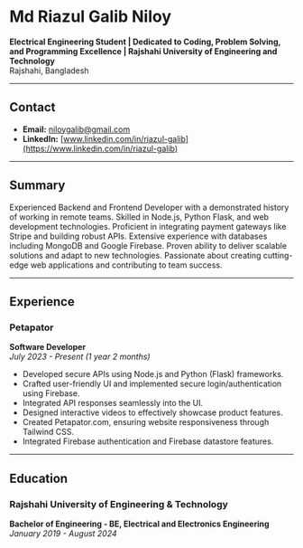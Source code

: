 # Md Riazul Galib Niloy

**Electrical Engineering Student | Dedicated to Coding, Problem Solving, and Programming Excellence | Rajshahi University of Engineering and Technology**  
Rajshahi, Bangladesh

---

## Contact
- **Email:** [niloygalib@gmail.com](mailto:niloygalib@gmail.com)
- **LinkedIn:** [www.linkedin.com/in/riazul-galib](https://www.linkedin.com/in/riazul-galib)

---

## Summary
Experienced Backend and Frontend Developer with a demonstrated history of working in remote teams. Skilled in Node.js, Python Flask, and web development technologies. Proficient in integrating payment gateways like Stripe and building robust APIs. Extensive experience with databases including MongoDB and Google Firebase. Proven ability to deliver scalable solutions and adapt to new technologies. Passionate about creating cutting-edge web applications and contributing to team success.

---

## Experience

### Petapator
**Software Developer**  
*July 2023 - Present (1 year 2 months)*  
- Developed secure APIs using Node.js and Python (Flask) frameworks.
- Crafted user-friendly UI and implemented secure login/authentication using Firebase.
- Integrated API responses seamlessly into the UI.
- Designed interactive videos to effectively showcase product features.
- Created Petapator.com, ensuring website responsiveness through Tailwind CSS.
- Integrated Firebase authentication and Firebase datastore features.

---

## Education

### Rajshahi University of Engineering & Technology
**Bachelor of Engineering - BE, Electrical and Electronics Engineering**  
*January 2019 - August 2024*
